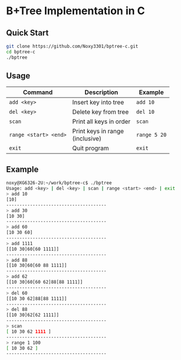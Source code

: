 # B+Tree Implementation in C

## Quick Start

```bash
git clone https://github.com/Noxy3301/bptree-c.git
cd bptree-c
./bptree
```

## Usage

| Command | Description | Example |
|---------|-------------|---------|
| `add <key>` | Insert key into tree | `add 10` |
| `del <key>` | Delete key from tree | `del 10` |
| `scan` | Print all keys in order | `scan` |
| `range <start> <end>` | Print keys in range <br> (inclusive) | `range 5 20` |
| `exit` | Quit program | `exit` |

## Example

```bash
noxy@XG6326-2U:~/work/bptree-c$ ./bptree
Usage: add <key> | del <key> | scan | range <start> <end> | exit
> add 10
[10]
--------------------------------------
> add 30
[10 30]
--------------------------------------
> add 60
[10 30 60]
--------------------------------------
> add 1111
[[10 30]60[60 1111]]
--------------------------------------
> add 88
[[10 30]60[60 88 1111]]
--------------------------------------
> add 62
[[10 30]60[60 62]88[88 1111]]
--------------------------------------
> del 60
[[10 30 62]88[88 1111]]
--------------------------------------
> del 88
[[10 30]62[62 1111]]
--------------------------------------
> scan
[ 10 30 62 1111 ]
--------------------------------------
> range 1 100
[ 10 30 62 ]
--------------------------------------
```